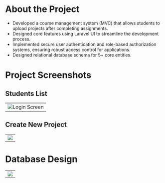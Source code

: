 # About the Project
- Developed a course management system  (MVC) that allows students to upload projects after completing assignments.
- Designed core features using Laravel UI to streamline the development process.
- Implemented secure user authentication and role-based authorization systems, ensuring robust access control for applications.
- Designed relational database schema for 5+ core entities.
# Project Screenshots

## Students List

<table>
  <tr>
    <td><img src="https://github.com/user-attachments/assets/857b3e56-4b73-4ab0-9caa-b90986b20dba" alt="Login Screen" /></td>
  </tr>
</table>

## Create New Project
<table>
  <tr>
    <td><img src="https://github.com/user-attachments/assets/e1af5c0c-3659-47d3-9cf0-0b0992b28817" /></td>
  </tr>
</table>

# Database Design
<table>
  <tr>
    <td><img src="https://github.com/user-attachments/assets/0407bb79-cdc2-41b7-add9-9bfa6071071e" /></td>
  </tr>
</table>

